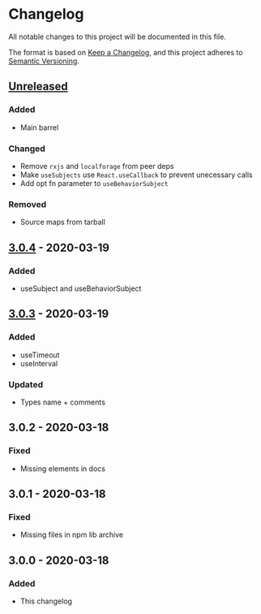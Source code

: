 # Changelog

All notable changes to this project will be documented in this file.

The format is based on [Keep a Changelog](https://keepachangelog.com/en/1.0.0/),
and this project adheres to [Semantic Versioning](https://semver.org/spec/v2.0.0.html).

## [Unreleased]

### Added

- Main barrel

### Changed

- Remove `rxjs` and `localforage` from peer deps
- Make `useSubjects` use `React.useCallback` to prevent unecessary calls
- Add opt fn parameter to `useBehaviorSubject`

### Removed

- Source maps from tarball

## [3.0.4] - 2020-03-19

### Added

- useSubject and useBehaviorSubject

## [3.0.3] - 2020-03-19

### Added

- useTimeout
- useInterval

### Updated

- Types name + comments

## 3.0.2 - 2020-03-18

### Fixed

- Missing elements in docs

## 3.0.1 - 2020-03-18

### Fixed

- Missing files in npm lib archive

## 3.0.0 - 2020-03-18

### Added

- This changelog

[unreleased]: https://github.com/soywod/react-captain/compare/v3.0.4...HEAD
[3.0.4]: https://github.com/soywod/react-captain/compare/v3.0.3...v3.0.4
[3.0.3]: https://github.com/soywod/react-captain/releases/tag/v3.0.3
